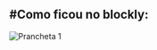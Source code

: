 #Como ficou no blockly:
---
![Prancheta 1](https://github.com/pedrolaelbzr/SOFTEX/assets/121199580/53d62e83-845e-40f7-9bdd-9a95bf46f2a1)
